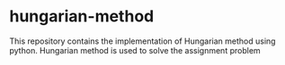# hungarian-method
This repository contains the implementation of Hungarian method using python. Hungarian method is used to solve the assignment problem
